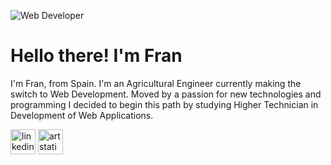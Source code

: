 ![Web Developer](https://media-exp1.licdn.com/dms/image/C4D16AQHGhA4T3_vHSg/profile-displaybackgroundimage-shrink_350_1400/0/1646845397618?e=1659571200&v=beta&t=1XKcgQy0MgcYRmGRHl3CVkIBALnltnEc_dKF-fFCtvw)

# Hello there! I'm Fran
I'm Fran, from Spain. I'm an Agricultural Engineer currently making the switch to Web Development. Moved by a passion for new technologies and programming I decided to begin this path by studying Higher Technician in Development of Web Applications.





[<img src='https://cdn.jsdelivr.net/npm/simple-icons@3.0.1/icons/linkedin.svg' alt='linkedin' height='40'>](https://www.linkedin.com/in/franpersanchez/) [<img src='https://cdn.jsdelivr.net/npm/simple-icons@3.0.1/icons/artstation.svg' alt='artstation' height='40'>](https://www.artstation.com/franperezs)  
